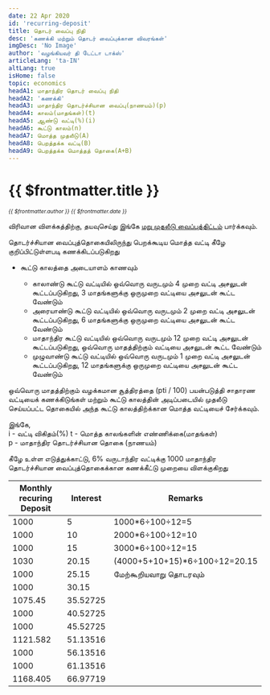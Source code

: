 ```yaml
---
date: 22 Apr 2020
id: 'recurring-deposit'
title: தொடர் வைப்பு நிதி
desc: 'கணக்கி மற்றும் தொடர் வைப்புக்கான விவரங்கள்'
imgDesc: 'No Image'
author: 'வழங்கியவர் தி டேட்டா டாக்ஸ்'
articleLang: 'ta-IN'
altLang: true
isHome: false
topic: economics
headA1: மாதாந்திர தொடர் வைப்பு நிதி
headA2: 'கணக்கி'
headA3: மாதாந்திர தொடர்ச்சியான வைப்பு(நாணயம்)(p)
headA4: காலம்(மாதங்கள்)(t)
headA5: ஆண்டு வட்டி(%)(i)
headA6: கூட்டு காலம்(n)
headA7: மொத்த முதலீடு(A)
headA8: பெறத்தக்க வட்டி(B)
headA9: பெறத்தக்க மொத்தத் தொகை(A+B)
---
```


# {{ $frontmatter.title }}
<i style="font-size: 0.75em;"> {{ $frontmatter.author }} {{ $frontmatter.date }} </i>

<recurringDeposit/>

விரிவான விளக்கத்திற்கு, தயவுசெய்து இங்கே [மறு முதலீடு வைப்புத்திட்டம்](http://thedatatalks.in/ta/economics/reinvestment-deposit-scheme) பார்க்கவும்.

தொடர்ச்சியான வைப்புத்தொகையிலிருந்து பெறக்கூடிய மொத்த வட்டி கீழே குறிப்பிட்டுள்ளபடி கணக்கிடப்படுகிறது

- கூட்டு காலத்தை அடையாளம் காணவும்

    - காலாண்டு கூட்டு வட்டியில் ஒவ்வொரு வருடமும் 4 முறை வட்டி அசலுடன் கூட்டப்படுகிறது, 3 மாதங்களுக்கு ஒருமுறை வட்டியை அசலுடன் கூட்ட வேண்டும்  
    - அரையாண்டு கூட்டு வட்டியில் ஒவ்வொரு வருடமும் 2 முறை வட்டி அசலுடன் கூட்டப்படுகிறது, 6 மாதங்களுக்கு ஒருமுறை வட்டியை அசலுடன் கூட்ட வேண்டும்  
    - மாதாந்திர கூட்டு வட்டியில் ஒவ்வொரு வருடமும் 12 முறை வட்டி அசலுடன் கூட்டப்படுகிறது, ஒவ்வொரு மாதத்திற்கும் வட்டியை அசலுடன் கூட்ட வேண்டும்
    - முழுவாண்டு கூட்டு வட்டியில் ஒவ்வொரு வருடமும் 1 முறை வட்டி அசலுடன் கூட்டப்படுகிறது, 12 மாதங்களுக்கு ஒருமுறை வட்டியை அசலுடன் கூட்ட வேண்டும்

ஒவ்வொரு மாதத்திற்கும் வழக்கமான சூத்திரத்தை (pti / 100) பயன்படுத்தி சாதாரண வட்டியைக் கணக்கிடுங்கள் மற்றும் கூட்டு காலத்தின் அடிப்படையில் முதலீடு செய்யப்பட்ட தொகையில் அந்த கூட்டு காலத்திற்க்கான மொத்த வட்டியைச் சேர்க்கவும்.

இங்கே,  
i - வட்டி விகிதம்(%) 
t - மொத்த காலங்களின் எண்ணிக்கை(மாதங்கள்)  
p - மாதாந்திர தொடர்ச்சியான தொகை (நாணயம்)

கீழே உள்ள எடுத்துக்காட்டு, 6% வருடாந்திர வட்டிக்கு 1000 மாதாந்திர தொடர்ச்சியான வைப்புத்தொகைக்கான கணக்கீட்டு முறையை விளக்குகிறது

<div class="lowfont">

| Monthly recuring Deposit | Interest | Remarks |
|---------------------------|----------|---------|
| 1000                      | 5        | 1000*6&#247;100&#247;12=5        |
| 1000                      | 10       | 2000*6&#247;100&#247;12=10        |
| 1000                      | 15       | 3000*6&#247;100&#247;12=15        |
| 1030                      | 20.15    | (4000+5+10+15)*6&#247;100&#247;12=20.15        |
| 1000                      | 25.15    | மேற்கூறியவாறு தொடரவும்        |
| 1000                      | 30.15    |         |
| 1075.45                   | 35.52725 |         |
| 1000                      | 40.52725 |         |
| 1000                      | 45.52725 |         |
| 1121.582                  | 51.13516 |         |
| 1000                      | 56.13516 |         |
| 1000                      | 61.13516 |         |
| 1168.405                  | 66.97719 |         |

</div>

<style>   

</style>